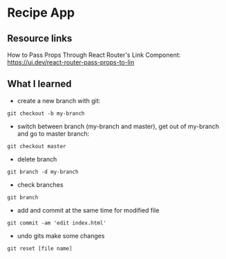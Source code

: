 # Recipe App

## Resource links

How to Pass Props Through React Router's Link Component:
https://ui.dev/react-router-pass-props-to-lin

## What I learned

- create a new branch with git:

```
git checkout -b my-branch
```

- switch between branch (my-branch and master), get out of my-branch and go to master branch:

```
git checkout master
```

- delete branch

```
git branch -d my-branch
```

- check branches

```
git branch
```

- add and commit at the same time for modified file

```
git commit -am 'edit index.html'
```

- undo gits
  make some changes

```
git reset [file name]
```
